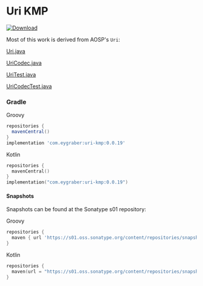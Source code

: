 # Uri KMP

[![Download](https://img.shields.io/maven-central/v/com.eygraber/uri-kmp/0.0.19)](https://search.maven.org/artifact/com.eygraber/uri-kmp)

Most of this work is derived from AOSP's `Uri`:

[Uri.java](https://android.googlesource.com/platform/frameworks/base/+/8f721b9229a91164346b595de73048034e7e7422/core/java/android/net/Uri.java)

[UriCodec.java](https://android.googlesource.com/platform/frameworks/base/+/c3a27297c4643f55f619a68e1f45d87e606c7590/core/java/android/net/UriCodec.java)

[UriTest.java](https://android.googlesource.com/platform/frameworks/base/+/8f721b9229a91164346b595de73048034e7e7422/core/tests/coretests/src/android/net/UriTest.java)

[UriCodecTest.java](https://android.googlesource.com/platform/frameworks/base/+/8f721b9229a91164346b595de73048034e7e7422/core/tests/coretests/src/android/net/UriCodecTest.java)

### Gradle

Groovy
``` groovy
repositories {
  mavenCentral()
}
implementation 'com.eygraber:uri-kmp:0.0.19'
```

Kotlin
``` kotlin
repositories {
  mavenCentral()
}
implementation("com.eygraber:uri-kmp:0.0.19")
```

#### Snapshots

Snapshots can be found at the Sonatype s01 repository:

Groovy
``` groovy
repositories {
  maven { url 'https://s01.oss.sonatype.org/content/repositories/snapshots' }
}
```

Kotlin
``` kotlin
repositories {
  maven(url = "https://s01.oss.sonatype.org/content/repositories/snapshots")
}
```
